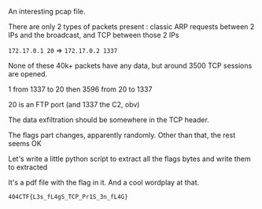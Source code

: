 An interesting pcap file.

There are only 2 types of packets present : classic ARP requests between 2 IPs and the broadcast, and TCP between those 2 IPs

`172.17.0.1 20`
 =>
`172.17.0.2 1337`


None of these 40k+ packets have any data, but around 3500 TCP sessions are opened.

1 from 1337 to 20 then 3596 from 20 to 1337

20 is an FTP port (and 1337 the C2, obv)

The data exfiltration should be somewhere in the TCP header.

The flags part changes, apparently randomly. Other than that, the rest seems OK

Let's write a little python script to extract all the flags bytes and write them to extracted

It's a pdf file with the flag in it. And a cool wordplay at that.

`404CTF{L3s_fL4gS_TCP_Pr1S_3n_fL4G}`
